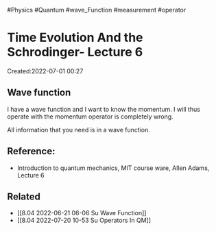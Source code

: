 
#Physics
#Quantum
#wave_Function 
#measurement
#operator


# Time Evolution And the Schrodinger- Lecture 6
Created:2022-07-01 00:27

## Wave function
I have a wave function and I want to know the momentum. I will thus operate with the momentum operator is completely wrong.

All information that you need is in a wave function.

## Reference:
- Introduction to quantum mechanics, MIT course ware, Allen Adams, Lecture 6

## Related
- [[8.04 2022-06-21 06-06 Su Wave Function]]
- [[8.04 2022-07-20 10-53 Su Operators In QM]]
